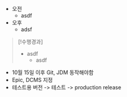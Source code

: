 - 오전
	- asdf
- 오후
	- adsf

>[!수행경과]
>- asdf
>	- asdf

- 10월 15일 이후 Git, JDM 동작해야함
- Epic, DCMS 지정
- 테스트용 버전 -> 테스트 -> production release

